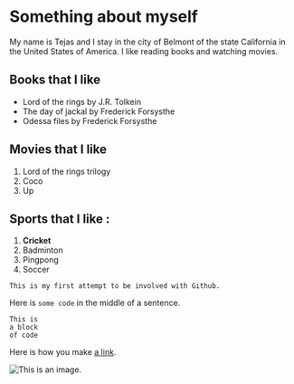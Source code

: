 # Something about myself

My name is Tejas and I stay in the city of Belmont of the state California in the United States of America.
I like reading books and watching movies.

## Books that I like 

- Lord of the rings by J.R. Tolkein
- The day of jackal by Frederick Forsysthe
- Odessa files by Frederick Forsysthe

## Movies that I like

1. Lord of the rings trilogy
2. Coco
3. Up

## Sports that I like :

1. **Cricket**
2. Badminton
3. Pingpong
4. Soccer

`This is my first attempt to be involved with Github.`

Here is `some code` in the middle of a sentence.

```
This is
a block
of code
```

Here is how you make [a link](https://www.wikipedia.org/).

![This is an image.](https://github.com/yihui/xaringan/releases/download/v0.0.2/karl-moustache.jpg)
